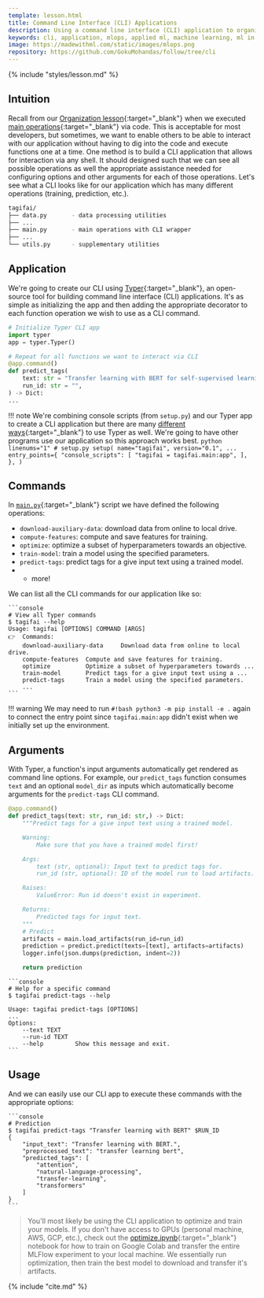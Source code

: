 ```yaml
---
template: lesson.html
title: Command Line Interface (CLI) Applications
description: Using a command line interface (CLI) application to organize our application's processes.
keywords: cli, application, mlops, applied ml, machine learning, ml in production, machine learning in production, applied machine learning
image: https://madewithml.com/static/images/mlops.png
repository: https://github.com/GokuMohandas/follow/tree/cli
---
```


{% include "styles/lesson.md" %}

## Intuition

Recall from our [Organization lesson](organization.md){:target="_blank"} when we executed [main operations](organization.md#operations){:target="_blank"} via code. This is acceptable for most developers, but sometimes, we want to enable others to be able to interact with our application without having to dig into the code and execute functions one at a time. One method is to build a CLI application that allows for interaction via any shell. It should designed such that we can see all possible operations as well the appropriate assistance needed for configuring options and other arguments for each of those operations. Let's see what a CLI looks like for our application which has many different operations (training, prediction, etc.).

```bash
tagifai/
├── data.py       - data processing utilities
├── ...
├── main.py       - main operations with CLI wrapper
├── ...
└── utils.py      - supplementary utilities
```

## Application

We're going to create our CLI using [Typer](https://typer.tiangolo.com/){:target="_blank"}, an open-source tool for building command line interface (CLI) applications. It's as simple as initializing the app and then adding the appropriate decorator to each function operation we wish to use as a CLI command.

```python linenums="1"
# Initialize Typer CLI app
import typer
app = typer.Typer()
```

```python linenums="1" hl_lines="2"
# Repeat for all functions we want to interact via CLI
@app.command()
def predict_tags(
    text: str = "Transfer learning with BERT for self-supervised learning",
    run_id: str = "",
) -> Dict:
...
```

!!! note
    We're combining console scripts (from `setup.py`) and our Typer app to create a CLI application but there are many [different ways](https://typer.tiangolo.com/typer-cli/){:target="_blank"} to use Typer as well. We're going to have other programs use our application so this approach works best.
    ```python linenums="1"
    # setup.py
    setup(
        name="tagifai",
        version="0.1",
        ...
        entry_points={
            "console_scripts": [
                "tagifai = tagifai.main:app",
            ],
        },
    )
    ```

## Commands

In [`main.py`](https://github.com/GokuMohandas/MLOps/tree/main/tagifai/main.py){:target="_blank"} script we have defined the following operations:

- `download-auxiliary-data`: download data from online to local drive.
- `compute-features`: compute and save features for training.
- `optimize`: optimize a subset of hyperparameters towards an objective.
- `train-model`: train a model using the specified parameters.
- `predict-tags`: predict tags for a give input text using a trained model.
- + more!

We can list all the CLI commands for our application like so:

<div class="animated-code">

    ```console
    # View all Typer commands
    $ tagifai --help
    Usage: tagifai [OPTIONS] COMMAND [ARGS]
    👉  Commands:
        download-auxiliary-data     Download data from online to local drive.
        compute-features  Compute and save features for training.
        optimize          Optimize a subset of hyperparameters towards ...
        train-model       Predict tags for a give input text using a ...
        predict-tags      Train a model using the specified parameters.
        ...
    ```

</div>
<script src="../../../static/js/termynal.js"></script>

!!! warning
    We may need to run `#!bash python3 -m pip install -e .` again to connect the entry point since `tagifai.main:app` didn't exist when we initially set up the environment.

## Arguments

With Typer, a function's input arguments automatically get rendered as command line options. For example, our `predict_tags` function consumes `text` and an optional `model_dir` as inputs which automatically become arguments for the `predict-tags` CLI command.

```python linenums="1"
@app.command()
def predict_tags(text: str, run_id: str,) -> Dict:
    """Predict tags for a give input text using a trained model.

    Warning:
        Make sure that you have a trained model first!

    Args:
        text (str, optional): Input text to predict tags for.
        run_id (str, optional): ID of the model run to load artifacts.

    Raises:
        ValueError: Run id doesn't exist in experiment.

    Returns:
        Predicted tags for input text.
    """
    # Predict
    artifacts = main.load_artifacts(run_id=run_id)
    prediction = predict.predict(texts=[text], artifacts=artifacts)
    logger.info(json.dumps(prediction, indent=2))

    return prediction
```

<div class="animated-code">

    ```console
    # Help for a specific command
    $ tagifai predict-tags --help

    Usage: tagifai predict-tags [OPTIONS]
    ...
    Options:
        --text TEXT
        --run-id TEXT
        --help         Show this message and exit.
    ```
</div>

## Usage

And we can easily use our CLI app to execute these commands with the appropriate options:
<div class="animated-code">

    ```console
    # Prediction
    $ tagifai predict-tags "Transfer learning with BERT" $RUN_ID
    {
        "input_text": "Transfer learning with BERT.",
        "preprocessed_text": "transfer learning bert",
        "predicted_tags": [
            "attention",
            "natural-language-processing",
            "transfer-learning",
            "transformers"
        ]
    }
    ```

</div>

> You'll most likely be using the CLI application to optimize and train your models. If you don't have access to GPUs (personal machine, AWS, GCP, etc.), check out the [optimize.ipynb](https://colab.research.google.com/github/GokuMohandas/MLOps/blob/main/notebooks/optimize.ipynb){:target="_blank"} notebook for how to train on Google Colab and transfer the entire MLFlow experiment to your local machine. We essentially run optimization, then train the best model to download and transfer it's artifacts.

<!-- Citation -->
{% include "cite.md" %}